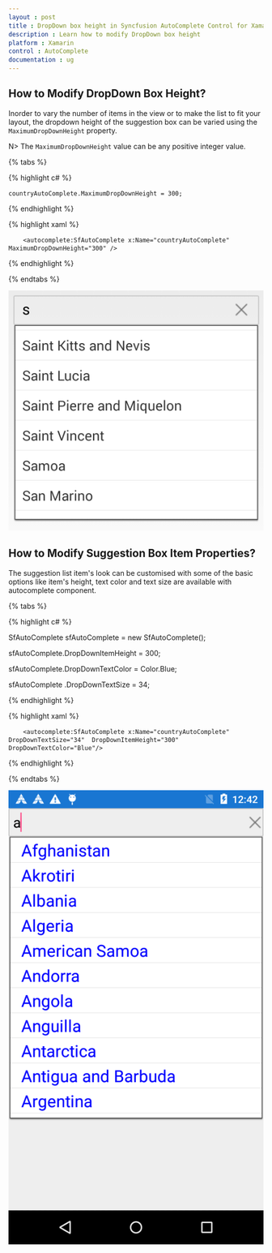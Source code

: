 ```yaml
---
layout : post
title : DropDown box height in Syncfusion AutoComplete Control for Xamarin.Forms
description : Learn how to modify DropDown box height
platform : Xamarin
control : AutoComplete
documentation : ug
---
```


## How to Modify DropDown Box Height?

Inorder to vary the number of items in the view or to make the list to fit your layout, the dropdown height of the suggestion box can be varied using the `MaximumDropDownHeight` property.

N> The `MaximumDropDownHeight` value can be any positive integer value.	

{% tabs %}

{% highlight c# %}
	
	countryAutoComplete.MaximumDropDownHeight = 300;
	 
{% endhighlight %}

{% highlight xaml %}

  		<autocomplete:SfAutoComplete x:Name="countryAutoComplete"  MaximumDropDownHeight="300" />

{% endhighlight %}

{% endtabs %}
 
![](images/maximumdropdownheight.png)


## How to Modify Suggestion Box Item Properties?

The suggestion list item's look can be customised with some of the basic options like item's height, text color and text size are available with autocomplete component.

{% tabs %}

{% highlight c# %}
	
SfAutoComplete sfAutoComplete = new SfAutoComplete();

sfAutoComplete.DropDownItemHeight = 300;

sfAutoComplete.DropDownTextColor = Color.Blue;

sfAutoComplete .DropDownTextSize = 34;
	 
{% endhighlight %}

{% highlight xaml %}

  		<autocomplete:SfAutoComplete x:Name="countryAutoComplete" DropDownTextSize="34"  DropDownItemHeight="300" DropDownTextColor="Blue"/>

{% endhighlight %}

{% endtabs %}


![](images/itemheight.png)